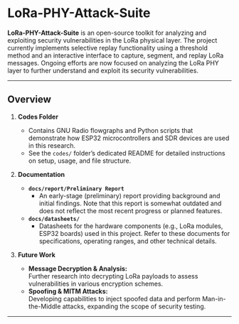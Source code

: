 # LoRa-PHY-Attack-Suite

**LoRa-PHY-Attack-Suite** is an open-source toolkit for analyzing and exploiting security vulnerabilities in the LoRa physical layer. The project currently implements selective replay functionality using a threshold method and an interactive interface to capture, segment, and replay LoRa messages. Ongoing efforts are now focused on analyzing the LoRa PHY layer to further understand and exploit its security vulnerabilities.

---

## Overview

1. **Codes Folder**  
   - Contains GNU Radio flowgraphs and Python scripts that demonstrate how ESP32 microcontrollers and SDR devices are used in this research.  
   - See the `codes/` folder’s dedicated README for detailed instructions on setup, usage, and file structure.

2. **Documentation**  
   - **`docs/report/Preliminary Report`**  
     - An early-stage (preliminary) report providing background and initial findings. Note that this report is somewhat outdated and does not reflect the most recent progress or planned features.  
   - **`docs/datasheets/`**  
     - Datasheets for the hardware components (e.g., LoRa modules, ESP32 boards) used in this project. Refer to these documents for specifications, operating ranges, and other technical details.

3. **Future Work**  
   - **Message Decryption & Analysis:**  
     Further research into decrypting LoRa payloads to assess vulnerabilities in various encryption schemes.  
   - **Spoofing & MITM Attacks:**  
     Developing capabilities to inject spoofed data and perform Man-in-the-Middle attacks, expanding the scope of security testing.
     
---




